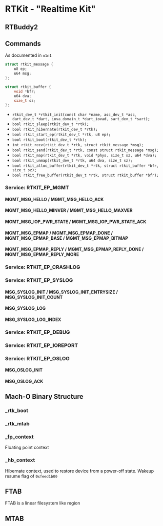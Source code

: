 # RTKit - "Realtime Kit"

## RTBuddy2

## Commands

As documented in `m1n1`

```c
struct rtkit_message {
    u8 ep;
    u64 msg;
};

struct rtkit_buffer {
    void *bfr;
    u64 dva;
    size_t sz;
};
```

* `rtkit_dev_t *rtkit_init(const char *name, asc_dev_t *asc, dart_dev_t *dart,
  iova_domain_t *dart_iovad, sart_dev_t *sart);`
* `bool rtkit_sleep(rtkit_dev_t *rtk);`
* `bool rtkit_hibernate(rtkit_dev_t *rtk);`
* `bool rtkit_start_ep(rtkit_dev_t *rtk, u8 ep);`
* `bool rtkit_boot(rtkit_dev_t *rtk);`
* `int rtkit_recv(rtkit_dev_t *rtk, struct rtkit_message *msg);`
* `bool rtkit_send(rtkit_dev_t *rtk, const struct rtkit_message *msg);`
* `bool rtkit_map(rtkit_dev_t *rtk, void *phys, size_t sz, u64 *dva);`
* `bool rtkit_unmap(rtkit_dev_t *rtk, u64 dva, size_t sz);`
* `bool rtkit_alloc_buffer(rtkit_dev_t *rtk, struct rtkit_buffer *bfr, size_t sz);`
* `bool rtkit_free_buffer(rtkit_dev_t *rtk, struct rtkit_buffer *bfr);`

### Service: RTKIT_EP_MGMT

#### MGMT_MSG_HELLO / MGMT_MSG_HELLO_ACK

#### MGMT_MSG_HELLO_MINVER / MGMT_MSG_HELLO_MAXVER

#### MGMT_MSG_IOP_PWR_STATE / MGMT_MSG_IOP_PWR_STATE_ACK

#### MGMT_MSG_EPMAP / MGMT_MSG_EPMAP_DONE / MGMT_MSG_EPMAP_BASE / MGMT_MSG_EPMAP_BITMAP

#### MGMT_MSG_EPMAP_REPLY / MGMT_MSG_EPMAP_REPLY_DONE / MGMT_MSG_EPMAP_REPLY_MORE

### Service: RTKIT_EP_CRASHLOG

### Service: RTKIT_EP_SYSLOG

#### MSG_SYSLOG_INIT / MSG_SYSLOG_INIT_ENTRYSIZE / MSG_SYSLOG_INIT_COUNT

#### MSG_SYSLOG_LOG

#### MSG_SYSLOG_LOG_INDEX

### Service: RTKIT_EP_DEBUG

### Service: RTKIT_EP_IOREPORT

### Service: RTKIT_EP_OSLOG

#### MSG_OSLOG_INIT

#### MSG_OSLOG_ACK

## Mach-O Binary Structure

### _rtk_boot

### _rtk_mtab

### _fp_context

Floating point context

### _hb_context

Hibernate context, used to restore device from a power-off state.  Wakeup resume flag of `0xfeed1b00`

## FTAB

FTAB is a linear filesystem like region

## MTAB
